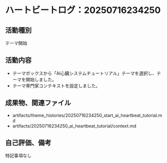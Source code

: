 # ハートビートログ：20250716234250

## 活動種別
テーマ開始

## 活動内容
- テーマボックスから「AI心臓システムチュートリアル」テーマを選択し、テーマを開始しました。
- テーマ専門家コンテキストを設定しました。

## 成果物、関連ファイル
- artifacts/theme_histories/20250716234250_start_ai_heartbeat_tutorial.md
- artifacts/20250716234250_ai_heartbeat_tutorial/context.md

## 自己評価、備考
特記事項なし
